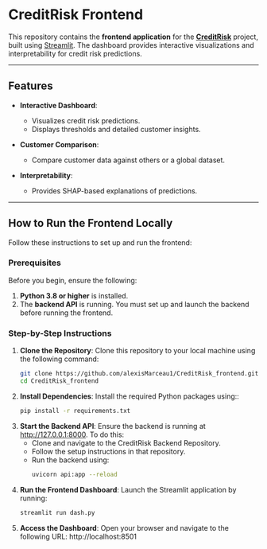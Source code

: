 # CreditRisk Frontend

This repository contains the **frontend application** for the **[CreditRisk](https://github.com/alexisMarceau1/CreditRisk_solution)** project, built using [Streamlit](https://streamlit.io/). The dashboard provides interactive visualizations and interpretability for credit risk predictions.

---

## Features

- **Interactive Dashboard**:
  - Visualizes credit risk predictions.
  - Displays thresholds and detailed customer insights.

- **Customer Comparison**:
  - Compare customer data against others or a global dataset.
  
- **Interpretability**:
  - Provides SHAP-based explanations of predictions.

---

## How to Run the Frontend Locally

Follow these instructions to set up and run the frontend:

### Prerequisites

Before you begin, ensure the following:

1. **Python 3.8 or higher** is installed.
2. The **backend API** is running. You must set up and launch the backend before running the frontend.

### Step-by-Step Instructions

1. **Clone the Repository**:
   Clone this repository to your local machine using the following command:
   ```bash
   git clone https://github.com/alexisMarceau1/CreditRisk_frontend.git
   cd CreditRisk_frontend
 2. **Install Dependencies**:
    Install the required Python packages using::
    ```bash
    pip install -r requirements.txt
 3. **Start the Backend API**:
    Ensure the backend is running at http://127.0.0.1:8000. To do this:
    - Clone and navigate to the CreditRisk Backend Repository.
    - Follow the setup instructions in that repository.
    - Run the backend using:
        ```bash
        uvicorn api:app --reload
 4. **Run the Frontend Dashboard**:
    Launch the Streamlit application by running:
    ```bash
    streamlit run dash.py
  5. **Access the Dashboard**:
    Open your browser and navigate to the following URL:
    http://localhost:8501
  
  

  

